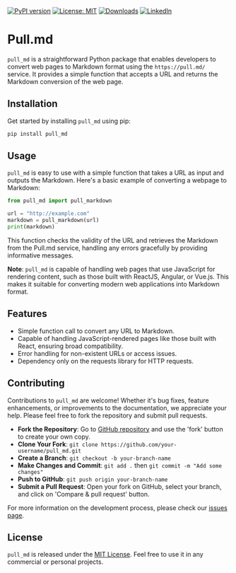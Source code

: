 [![PyPI version](https://badge.fury.io/py/pull-md.svg)](https://badge.fury.io/py/pull-md)
[![License: MIT](https://img.shields.io/badge/License-MIT-green.svg)](https://opensource.org/licenses/MIT)
[![Downloads](https://static.pepy.tech/badge/pull-md)](https://pepy.tech/project/pull-md)
[![LinkedIn](https://img.shields.io/badge/LinkedIn-blue)](https://www.linkedin.com/in/eugene-evstafev-716669181/)

# Pull.md

`pull_md` is a straightforward Python package that enables developers to convert web pages to Markdown format using the `https://pull.md/` service. It provides a simple function that accepts a URL and returns the Markdown conversion of the web page.

## Installation

Get started by installing `pull_md` using pip:

```bash
pip install pull_md
```

## Usage

`pull_md` is easy to use with a simple function that takes a URL as input and outputs the Markdown. Here's a basic example of converting a webpage to Markdown:

```python
from pull_md import pull_markdown

url = "http://example.com"
markdown = pull_markdown(url)
print(markdown)
```

This function checks the validity of the URL and retrieves the Markdown from the Pull.md service, handling any errors gracefully by providing informative messages.

**Note**: `pull_md` is capable of handling web pages that use JavaScript for rendering content, such as those built with ReactJS, Angular, or Vue.js. This makes it suitable for converting modern web applications into Markdown format.

## Features

- Simple function call to convert any URL to Markdown.
- Capable of handling JavaScript-rendered pages like those built with React, ensuring broad compatibility.
- Error handling for non-existent URLs or access issues.
- Dependency only on the requests library for HTTP requests.

## Contributing

Contributions to `pull_md` are welcome! Whether it's bug fixes, feature enhancements, or improvements to the documentation, we appreciate your help. Please feel free to fork the repository and submit pull requests.

- **Fork the Repository**: Go to [GitHub repository](https://github.com/chigwell/pull_md) and use the 'fork' button to create your own copy.
- **Clone Your Fork**: `git clone https://github.com/your-username/pull_md.git`
- **Create a Branch**: `git checkout -b your-branch-name`
- **Make Changes and Commit**: `git add .` then `git commit -m "Add some changes"`
- **Push to GitHub**: `git push origin your-branch-name`
- **Submit a Pull Request**: Open your fork on GitHub, select your branch, and click on 'Compare & pull request' button.

For more information on the development process, please check our [issues page](https://github.com/chigwell/pull_md/issues).

## License

`pull_md` is released under the [MIT License](https://choosealicense.com/licenses/mit/). Feel free to use it in any commercial or personal projects.

